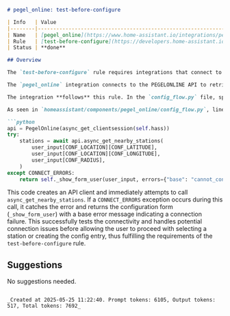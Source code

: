```markdown
# pegel_online: test-before-configure

| Info   | Value                                                                    |
|--------|--------------------------------------------------------------------------|
| Name   | [pegel_online](https://www.home-assistant.io/integrations/pegel_online/) |
| Rule   | [test-before-configure](https://developers.home-assistant.io/docs/core/integration-quality-scale/rules/test-before-configure)                                                     |
| Status | **done**                                                                 |

## Overview

The `test-before-configure` rule requires integrations that connect to external services to perform a connection test during the configuration flow. This helps identify issues like connectivity problems or incorrect input early, improving the user experience.

The `pegel_online` integration connects to the PEGELONLINE API to retrieve water level data. Therefore, this rule applies to the integration.

The integration **follows** this rule. In the `config_flow.py` file, specifically within the `async_step_user` method, the integration attempts to connect to the PEGELONLINE API and fetch nearby stations based on the user's location and radius input.

As seen in `homeassistant/components/pegel_online/config_flow.py`, lines 44-49, the code performs the following:

```python
api = PegelOnline(async_get_clientsession(self.hass))
try:
    stations = await api.async_get_nearby_stations(
        user_input[CONF_LOCATION][CONF_LATITUDE],
        user_input[CONF_LOCATION][CONF_LONGITUDE],
        user_input[CONF_RADIUS],
    )
except CONNECT_ERRORS:
    return self._show_form_user(user_input, errors={"base": "cannot_connect"})
```

This code creates an API client and immediately attempts to call `async_get_nearby_stations`. If a `CONNECT_ERRORS` exception occurs during this call, it catches the error and returns the configuration form (`_show_form_user`) with a base error message indicating a connection failure. This successfully tests the connectivity and handles potential connection issues before allowing the user to proceed with selecting a station or creating the config entry, thus fulfilling the requirements of the `test-before-configure` rule.

## Suggestions

No suggestions needed.
```

_Created at 2025-05-25 11:22:40. Prompt tokens: 6105, Output tokens: 517, Total tokens: 7692_

